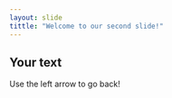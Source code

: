 ```yaml
---
layout: slide
tittle: "Welcome to our second slide!"
---
```

Your text
---
Use the left arrow to go back!
